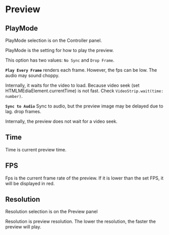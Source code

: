 # Preview

## PlayMode

PlayMode selection is on the Controller panel.

PlayMode is the setting for how to play the preview.

This option has two values: `No Sync` and `Drop Frame`.

__`Play Every Frame`__ renders each frame. However, the fps can be low. The audio may sound choppy.

Internally, it waits for the video to load.
Because video seek (set HTMLMEdiaElement.currentTime) is not fast.
Check `VideoStrip.wait(time: number)`.

__`Sync to Audio`__ Sync to audio, but the preview image may be delayed due to lag. drop frames.

Internally, the preview does not wait for a video seek.

## Time

Time is current preview time.

## FPS

Fps is the current frame rate of the preview.
If it is lower than the set FPS, it will be displayed in red.

## Resolution

Resolution selection is on the Preview panel

Resolution is preview resolution.
The lower the resolution, the faster the preview will play.

